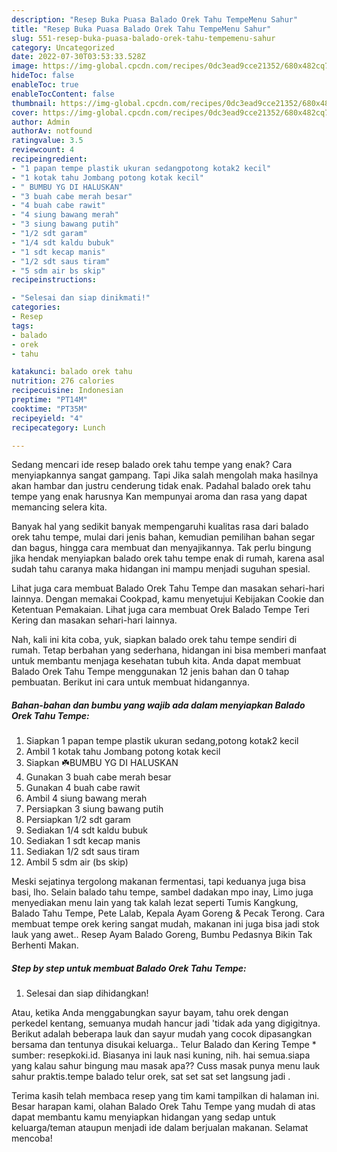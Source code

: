 ```yaml
---
description: "Resep Buka Puasa Balado Orek Tahu TempeMenu Sahur"
title: "Resep Buka Puasa Balado Orek Tahu TempeMenu Sahur"
slug: 551-resep-buka-puasa-balado-orek-tahu-tempemenu-sahur
category: Uncategorized
date: 2022-07-30T03:53:33.528Z
image: https://img-global.cpcdn.com/recipes/0dc3ead9cce21352/680x482cq70/balado-orek-tahu-tempe-foto-resep-utama.jpg
hideToc: false
enableToc: true
enableTocContent: false
thumbnail: https://img-global.cpcdn.com/recipes/0dc3ead9cce21352/680x482cq70/balado-orek-tahu-tempe-foto-resep-utama.jpg
cover: https://img-global.cpcdn.com/recipes/0dc3ead9cce21352/680x482cq70/balado-orek-tahu-tempe-foto-resep-utama.jpg
author: Admin
authorAv: notfound
ratingvalue: 3.5
reviewcount: 4
recipeingredient:
- "1 papan tempe plastik ukuran sedangpotong kotak2 kecil"
- "1 kotak tahu Jombang potong kotak kecil"
- " BUMBU YG DI HALUSKAN"
- "3 buah cabe merah besar"
- "4 buah cabe rawit"
- "4 siung bawang merah"
- "3 siung bawang putih"
- "1/2 sdt garam"
- "1/4 sdt kaldu bubuk"
- "1 sdt kecap manis"
- "1/2 sdt saus tiram"
- "5 sdm air bs skip"
recipeinstructions:

- "Selesai dan siap dinikmati!"
categories:
- Resep
tags:
- balado
- orek
- tahu

katakunci: balado orek tahu 
nutrition: 276 calories
recipecuisine: Indonesian
preptime: "PT14M"
cooktime: "PT35M"
recipeyield: "4"
recipecategory: Lunch

---
```



Sedang mencari ide resep balado orek tahu tempe yang enak? Cara menyiapkannya sangat gampang. Tapi Jika salah mengolah maka hasilnya akan hambar dan justru cenderung tidak enak. Padahal balado orek tahu tempe yang enak harusnya Kan mempunyai aroma dan rasa yang dapat memancing selera kita.


Banyak hal yang sedikit banyak mempengaruhi kualitas rasa dari balado orek tahu tempe, mulai dari jenis bahan, kemudian pemilihan bahan segar dan bagus, hingga cara membuat dan menyajikannya. Tak perlu bingung jika hendak menyiapkan balado orek tahu tempe enak di rumah, karena asal sudah tahu caranya maka hidangan ini mampu menjadi suguhan spesial.

Lihat juga cara membuat Balado Orek Tahu Tempe dan masakan sehari-hari lainnya. Dengan memakai Cookpad, kamu menyetujui Kebijakan Cookie dan Ketentuan Pemakaian. Lihat juga cara membuat Orek Balado Tempe Teri Kering dan masakan sehari-hari lainnya.


Nah, kali ini kita coba, yuk, siapkan balado orek tahu tempe sendiri di rumah. Tetap berbahan yang sederhana, hidangan ini bisa memberi manfaat untuk membantu menjaga kesehatan tubuh kita. Anda dapat membuat Balado Orek Tahu Tempe menggunakan 12 jenis bahan dan 0 tahap pembuatan. Berikut ini cara untuk membuat hidangannya.

<!--inarticleads1-->

##### Bahan-bahan dan bumbu yang wajib ada dalam menyiapkan Balado Orek Tahu Tempe:

1. Siapkan 1 papan tempe plastik ukuran sedang,potong kotak2 kecil
1. Ambil 1 kotak tahu Jombang potong kotak kecil
1. Siapkan  ☘️BUMBU YG DI HALUSKAN
1. Gunakan 3 buah cabe merah besar
1. Gunakan 4 buah cabe rawit
1. Ambil 4 siung bawang merah
1. Persiapkan 3 siung bawang putih
1. Persiapkan 1/2 sdt garam
1. Sediakan 1/4 sdt kaldu bubuk
1. Sediakan 1 sdt kecap manis
1. Sediakan 1/2 sdt saus tiram
1. Ambil 5 sdm air (bs skip)


Meski sejatinya tergolong makanan fermentasi, tapi keduanya juga bisa basi, lho. Selain balado tahu tempe, sambel dadakan mpo inay, Limo juga menyediakan menu lain yang tak kalah lezat seperti Tumis Kangkung, Balado Tahu Tempe, Pete Lalab, Kepala Ayam Goreng &amp; Pecak Terong. Cara membuat tempe orek kering sangat mudah, makanan ini juga bisa jadi stok lauk yang awet.. Resep Ayam Balado Goreng, Bumbu Pedasnya Bikin Tak Berhenti Makan. 

<!--inarticleads2-->

##### Step by step untuk membuat Balado Orek Tahu Tempe:


1. Selesai dan siap dihidangkan!

Atau, ketika Anda menggabungkan sayur bayam, tahu orek dengan perkedel kentang, semuanya mudah hancur jadi &#39;tidak ada yang digigitnya. Berikut adalah beberapa lauk dan sayur mudah yang cocok dipasangkan bersama dan tentunya disukai keluarga.. Telur Balado dan Kering Tempe * sumber: resepkoki.id. Biasanya ini lauk nasi kuning, nih. hai semua.siapa yang kalau sahur bingung mau masak apa?? Cuss masak punya menu lauk sahur praktis.tempe balado telur orek, sat set sat set langsung jadi . 

Terima kasih telah membaca resep yang tim kami tampilkan di halaman ini. Besar harapan kami, olahan Balado Orek Tahu Tempe yang mudah di atas dapat membantu kamu menyiapkan hidangan yang sedap untuk keluarga/teman ataupun menjadi ide dalam berjualan makanan. Selamat mencoba!
